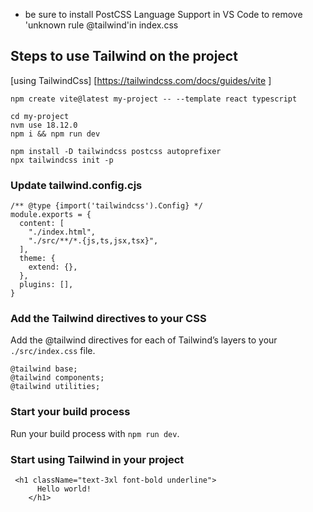 - be sure to install PostCSS Language Support in VS Code to remove 'unknown rule @tailwind'in index.css

## Steps to use Tailwind on the project

[using TailwindCss]
[https://tailwindcss.com/docs/guides/vite
]

```
npm create vite@latest my-project -- --template react typescript

cd my-project
nvm use 18.12.0
npm i && npm run dev

npm install -D tailwindcss postcss autoprefixer
npx tailwindcss init -p
```

### Update tailwind.config.cjs

```
/** @type {import('tailwindcss').Config} */
module.exports = {
  content: [
    "./index.html",
    "./src/**/*.{js,ts,jsx,tsx}",
  ],
  theme: {
    extend: {},
  },
  plugins: [],
}
```

### Add the Tailwind directives to your CSS

Add the @tailwind directives for each of Tailwind’s layers to your` ./src/index.css` file.

```
@tailwind base;
@tailwind components;
@tailwind utilities;
```

### Start your build process

Run your build process with `npm run dev`.

### Start using Tailwind in your project

```
 <h1 className="text-3xl font-bold underline">
      Hello world!
    </h1>
```
